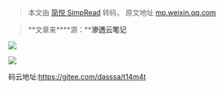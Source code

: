 > 本文由 [简悦 SimpRead](http://ksria.com/simpread/) 转码， 原文地址 [mp.weixin.qq.com](https://mp.weixin.qq.com/s?__biz=MzAxMjE3ODU3MQ==&mid=2650513289&idx=3&sn=b5e4b289db5031845155445965905f10&chksm=83bafa6db4cd737ba3ba845e3f4abb3e232b7f7de73b79cfede72a1eed80498e8dc99d3492fb&mpshare=1&scene=1&srcid=0605zX3CerErabjV1UMHTut5&sharer_sharetime=1622826502608&sharer_shareid=7fece245937ac96f04f0fb8e1311fff1#rd)

  

> **文章来****源：****渗透云笔记**

![](https://mmbiz.qpic.cn/sz_mmbiz_png/k89AZuPTXhzAtsoJF9Ymhvlic3jxeuz4fsgliaAWnHIU1zL5fqbIUsLe0mJTc1uiaJkCOLYNaD30ficcKIwXHvTRRg/640?wx_fmt=png)

![](https://mmbiz.qpic.cn/sz_mmbiz_png/k89AZuPTXhzAtsoJF9Ymhvlic3jxeuz4fNZib2nD6XQ5qxjKZ48Zv8m7hCFnu8nNCgMq9n7EvoEgs2CWJXVPRGNw/640?wx_fmt=png)

码云地址:https://gitee.com/dasssa/t14m4t